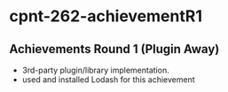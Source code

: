 # cpnt-262-achievementR1
## Achievements Round 1 (Plugin Away)
- 3rd-party plugin/library implementation.
- used and installed Lodash for this achievement
